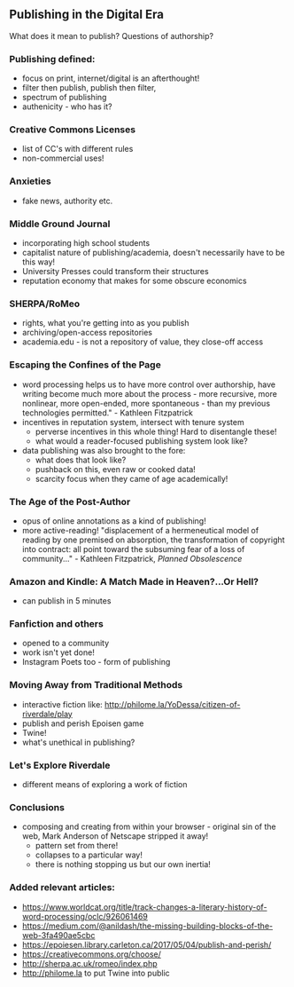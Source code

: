 ## Publishing in the Digital Era

What does it mean to publish? Questions of authorship?

### Publishing defined:
- focus on print, internet/digital is an afterthought! 
- filter then publish, publish then filter, 
- spectrum of publishing
- authenicity - who has it?

### Creative Commons Licenses 
- list of CC's with different rules
- non-commercial uses! 

### Anxieties
- fake news, authority etc. 

### Middle Ground Journal
- incorporating high school students
- capitalist nature of publishing/academia, doesn't necessarily have to be this way!
- University Presses could transform their structures 
- reputation economy that makes for some obscure economics

### SHERPA/RoMeo
- rights, what you're getting into as you publish
- archiving/open-access repositories
- academia.edu - is not a repository of value, they close-off access

### Escaping the Confines of the Page
- word processing helps us to have more control over authorship, have writing become much more about the process - more recursive, more nonlinear, more open-ended, more spontaneous - than my previous technologies permitted." - Kathleen Fitzpatrick
- incentives in reputation system, intersect with tenure system
  - perverse incentives in this whole thing! Hard to disentangle these! 
  - what would a reader-focused publishing system look like?
- data publishing was also brought to the fore:
  - what does that look like?
  - pushback on this, even raw or cooked data!
  - scarcity focus when they came of age academically! 

### The Age of the Post-Author
- opus of online annotations as a kind of publishing! 
- more active-reading! "displacement of a hermeneutical model of reading by one premised on absorption, the transformation of copyright into contract: all point toward the subsuming fear of a loss of community..." - Kathleen Fitzpatrick, *Planned Obsolescence* 

### Amazon and Kindle: A Match Made in Heaven?...Or Hell?
- can publish in 5 minutes

### Fanfiction and others
- opened to a community
- work isn't yet done! 
- Instagram Poets too - form of publishing

### Moving Away from Traditional Methods
- interactive fiction like: http://philome.la/YoDessa/citizen-of-riverdale/play
- publish and perish Epoisen game
- Twine! 
- what's unethical in publishing?

### Let's Explore Riverdale
- different means of exploring a work of fiction

### Conclusions
- composing and creating from within your browser - original sin of the web, Mark Anderson of Netscape stripped it away! 
  - pattern set from there! 
  - collapses to a particular way! 
  - there is nothing stopping us but our own inertia! 

### Added relevant articles:
- https://www.worldcat.org/title/track-changes-a-literary-history-of-word-processing/oclc/926061469
- https://medium.com/@anildash/the-missing-building-blocks-of-the-web-3fa490ae5cbc
- https://epoiesen.library.carleton.ca/2017/05/04/publish-and-perish/
- https://creativecommons.org/choose/
- http://sherpa.ac.uk/romeo/index.php
- http://philome.la to put Twine into public
